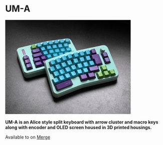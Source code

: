 # **UM-A**


<a href="Assembly Guide/img/UMA_Mint_43.jpg">
<img src="Assembly Guide/img/UMA_Mint_43.jpg" width="400">
</a>


**UM-A is an Alice style split keyboard with arrow cluster and macro keys along with encoder and OLED screen housed in 3D printed housings.**

Available to on [Merge](https://mergedesign.store/)